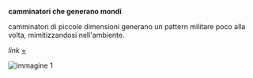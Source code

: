**camminatori che generano mondi**

camminatori di piccole dimensioni generano un pattern militare poco alla volta, mimitizzandosi nell'ambiente.

_link_ [+](https://editor.p5js.org/peterbaru/full/fDlSAsVnF)

![immagine 1](https://raw.githubusercontent.com/peterbaru/archive/master/peterbaru/Esercizi/5_camminatori_mondo/Camminatori-mondo_2/img.png)
